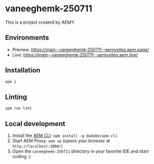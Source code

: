# vaneeghemk-250711

This is a project created by AEMY.

## Environments

- Preview: https://main--vaneeghemk-250711--aemysites.aem.page/
- Live: https://main--vaneeghemk-250711--aemysites.aem.live/

## Installation

```sh
npm i
```

## Linting

```sh
npm run lint
```

## Local development

1. Install the [AEM CLI](https://github.com/adobe/helix-cli): `npm install -g @adobe/aem-cli`
1. Start AEM Proxy: `aem up` (opens your browser at `http://localhost:3000/`)
1. Open the `vaneeghemk-250711` directory in your favorite IDE and start coding :)